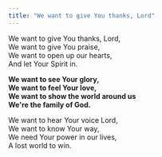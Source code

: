 ```yaml
---
title: "We want to give You thanks, Lord"
---
```


We want to give You thanks, Lord,   
We want to give You praise,   
We want to open up our hearts,   
And let Your Spirit in.

**We want to see Your glory,   
We want to feel Your love,   
We want to show the world around us   
We're the family of God.**

We want to hear Your voice Lord,   
We want to know Your way,   
We need Your power in our lives,   
A lost world to win.